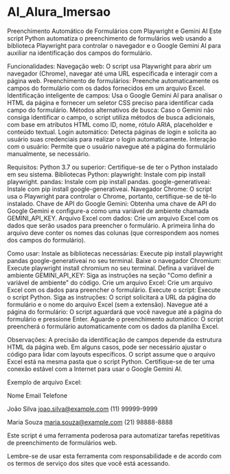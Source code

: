 # AI_Alura_Imersao

Preenchimento Automático de Formulários com Playwright e Gemini AI
Este script Python automatiza o preenchimento de formulários web usando a biblioteca Playwright para controlar o navegador e o Google Gemini AI para auxiliar na identificação dos campos do formulário.

Funcionalidades:
Navegação web: O script usa Playwright para abrir um navegador (Chrome), navegar até uma URL especificada e interagir com a página web.
Preenchimento de formulários: Preenche automaticamente os campos do formulário com os dados fornecidos em um arquivo Excel.
Identificação inteligente de campos: Usa o Google Gemini AI para analisar o HTML da página e fornecer um seletor CSS preciso para identificar cada campo do formulário.
Métodos alternativos de busca: Caso o Gemini não consiga identificar o campo, o script utiliza métodos de busca adicionais, com base em atributos HTML como ID, nome, rótulo ARIA, placeholder e conteúdo textual.
Login automático: Detecta páginas de login e solicita ao usuário suas credenciais para realizar o login automaticamente.
Interação com o usuário: Permite que o usuário navegue até a página do formulário manualmente, se necessário.

Requisitos:
Python 3.7 ou superior: Certifique-se de ter o Python instalado em seu sistema.
Bibliotecas Python:
playwright: Instale com pip install playwright.
pandas: Instale com pip install pandas.
google-generativeai: Instale com pip install google-generativeai.
Navegador Chrome: O script usa o Playwright para controlar o Chrome, portanto, certifique-se de tê-lo instalado.
Chave de API do Google Gemini: Obtenha uma chave de API do Google Gemini e configure-a como uma variável de ambiente chamada GEMINI_API_KEY.
Arquivo Excel com dados: Crie um arquivo Excel com os dados que serão usados para preencher o formulário. A primeira linha do arquivo deve conter os nomes das colunas (que correspondem aos nomes dos campos do formulário).

Como usar:
Instale as bibliotecas necessárias: Execute pip install playwright pandas google-generativeai no seu terminal.
Baixe o navegador Chromium: Execute playwright install chromium no seu terminal.
Defina a variável de ambiente GEMINI_API_KEY: Siga as instruções na seção "Como definir a variável de ambiente" do código.
Crie um arquivo Excel: Crie um arquivo Excel com os dados para preencher o formulário.
Execute o script: Execute o script Python.
Siga as instruções: O script solicitará a URL da página do formulário e o nome do arquivo Excel (sem a extensão).
Navegue até a página do formulário: O script aguardará que você navegue até a página do formulário e pressione Enter.
Aguarde o preenchimento automático: O script preencherá o formulário automaticamente com os dados da planilha Excel.

Observações:
A precisão da identificação de campos depende da estrutura HTML da página web. Em alguns casos, pode ser necessário ajustar o código para lidar com layouts específicos.
O script assume que o arquivo Excel está na mesma pasta que o script Python.
Certifique-se de ter uma conexão estável com a Internet para usar o Google Gemini AI.

Exemplo de arquivo Excel:

Nome	      Email	                  Telefone

João Silva	joao.silva@example.com	(11) 99999-9999

Maria Souza	maria.souza@example.com	(21) 98888-8888

Este script é uma ferramenta poderosa para automatizar tarefas repetitivas de preenchimento de formulários web.

Lembre-se de usar esta ferramenta com responsabilidade e de acordo com os termos de serviço dos sites que você está acessando.
